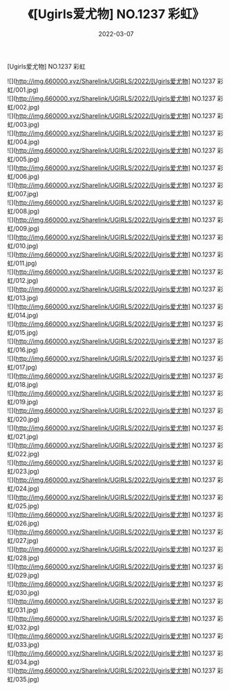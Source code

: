 ﻿---
layout: post
title:  《[Ugirls爱尤物] NO.1237 彩虹》
date:   2022-03-07
img: http://img.660000.xyz/Sharelink/UGIRLS/2022/[Ugirls爱尤物] NO.1237 彩虹/000.jpg
categories: [美女, 清纯, 唯美]
---

[Ugirls爱尤物] NO.1237 彩虹

 ![](http://img.660000.xyz/Sharelink/UGIRLS/2022/[Ugirls爱尤物] NO.1237 彩虹/001.jpg) <br>![](http://img.660000.xyz/Sharelink/UGIRLS/2022/[Ugirls爱尤物] NO.1237 彩虹/002.jpg) <br>![](http://img.660000.xyz/Sharelink/UGIRLS/2022/[Ugirls爱尤物] NO.1237 彩虹/003.jpg) <br>![](http://img.660000.xyz/Sharelink/UGIRLS/2022/[Ugirls爱尤物] NO.1237 彩虹/004.jpg) <br>![](http://img.660000.xyz/Sharelink/UGIRLS/2022/[Ugirls爱尤物] NO.1237 彩虹/005.jpg) <br>![](http://img.660000.xyz/Sharelink/UGIRLS/2022/[Ugirls爱尤物] NO.1237 彩虹/006.jpg) <br>![](http://img.660000.xyz/Sharelink/UGIRLS/2022/[Ugirls爱尤物] NO.1237 彩虹/007.jpg) <br>![](http://img.660000.xyz/Sharelink/UGIRLS/2022/[Ugirls爱尤物] NO.1237 彩虹/008.jpg) <br>![](http://img.660000.xyz/Sharelink/UGIRLS/2022/[Ugirls爱尤物] NO.1237 彩虹/009.jpg) <br>![](http://img.660000.xyz/Sharelink/UGIRLS/2022/[Ugirls爱尤物] NO.1237 彩虹/010.jpg) <br>![](http://img.660000.xyz/Sharelink/UGIRLS/2022/[Ugirls爱尤物] NO.1237 彩虹/011.jpg) <br>![](http://img.660000.xyz/Sharelink/UGIRLS/2022/[Ugirls爱尤物] NO.1237 彩虹/012.jpg) <br>![](http://img.660000.xyz/Sharelink/UGIRLS/2022/[Ugirls爱尤物] NO.1237 彩虹/013.jpg) <br>![](http://img.660000.xyz/Sharelink/UGIRLS/2022/[Ugirls爱尤物] NO.1237 彩虹/014.jpg) <br>![](http://img.660000.xyz/Sharelink/UGIRLS/2022/[Ugirls爱尤物] NO.1237 彩虹/015.jpg) <br>![](http://img.660000.xyz/Sharelink/UGIRLS/2022/[Ugirls爱尤物] NO.1237 彩虹/016.jpg) <br>![](http://img.660000.xyz/Sharelink/UGIRLS/2022/[Ugirls爱尤物] NO.1237 彩虹/017.jpg) <br>![](http://img.660000.xyz/Sharelink/UGIRLS/2022/[Ugirls爱尤物] NO.1237 彩虹/018.jpg) <br>![](http://img.660000.xyz/Sharelink/UGIRLS/2022/[Ugirls爱尤物] NO.1237 彩虹/019.jpg) <br>![](http://img.660000.xyz/Sharelink/UGIRLS/2022/[Ugirls爱尤物] NO.1237 彩虹/020.jpg) <br>![](http://img.660000.xyz/Sharelink/UGIRLS/2022/[Ugirls爱尤物] NO.1237 彩虹/021.jpg) <br>![](http://img.660000.xyz/Sharelink/UGIRLS/2022/[Ugirls爱尤物] NO.1237 彩虹/022.jpg) <br>![](http://img.660000.xyz/Sharelink/UGIRLS/2022/[Ugirls爱尤物] NO.1237 彩虹/023.jpg) <br>![](http://img.660000.xyz/Sharelink/UGIRLS/2022/[Ugirls爱尤物] NO.1237 彩虹/024.jpg) <br>![](http://img.660000.xyz/Sharelink/UGIRLS/2022/[Ugirls爱尤物] NO.1237 彩虹/025.jpg) <br>![](http://img.660000.xyz/Sharelink/UGIRLS/2022/[Ugirls爱尤物] NO.1237 彩虹/026.jpg) <br>![](http://img.660000.xyz/Sharelink/UGIRLS/2022/[Ugirls爱尤物] NO.1237 彩虹/027.jpg) <br>![](http://img.660000.xyz/Sharelink/UGIRLS/2022/[Ugirls爱尤物] NO.1237 彩虹/028.jpg) <br>![](http://img.660000.xyz/Sharelink/UGIRLS/2022/[Ugirls爱尤物] NO.1237 彩虹/029.jpg) <br>![](http://img.660000.xyz/Sharelink/UGIRLS/2022/[Ugirls爱尤物] NO.1237 彩虹/030.jpg) <br>![](http://img.660000.xyz/Sharelink/UGIRLS/2022/[Ugirls爱尤物] NO.1237 彩虹/031.jpg) <br>![](http://img.660000.xyz/Sharelink/UGIRLS/2022/[Ugirls爱尤物] NO.1237 彩虹/032.jpg) <br>![](http://img.660000.xyz/Sharelink/UGIRLS/2022/[Ugirls爱尤物] NO.1237 彩虹/033.jpg) <br>![](http://img.660000.xyz/Sharelink/UGIRLS/2022/[Ugirls爱尤物] NO.1237 彩虹/034.jpg) <br>![](http://img.660000.xyz/Sharelink/UGIRLS/2022/[Ugirls爱尤物] NO.1237 彩虹/035.jpg) <br>